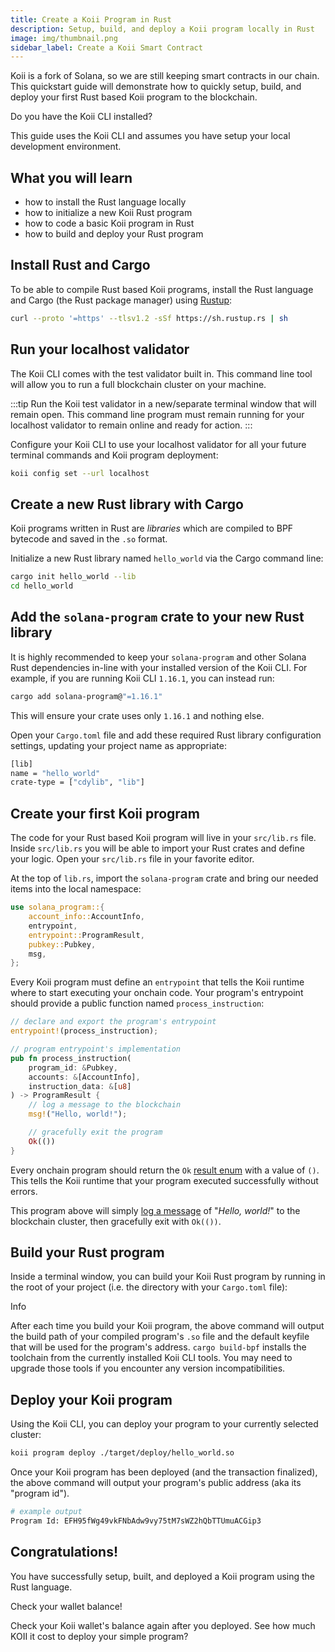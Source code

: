 ```yaml
---
title: Create a Koii Program in Rust
description: Setup, build, and deploy a Koii program locally in Rust
image: img/thumbnail.png
sidebar_label: Create a Koii Smart Contract
---
```


Koii is a fork of Solana, so we are still keeping smart contracts in our chain. This quickstart guide will demonstrate how to quickly setup, build, and deploy your first Rust based Koii program to the blockchain.

Do you have the Koii CLI installed?

This guide uses the Koii CLI and assumes you have setup your local development environment.

## What you will learn

* how to install the Rust language locally
* how to initialize a new Koii Rust program
* how to code a basic Koii program in Rust
* how to build and deploy your Rust program

## Install Rust and Cargo

To be able to compile Rust based Koii programs, install the Rust language and Cargo (the Rust package manager) using [Rustup](https://rustup.rs/):

```sh
curl --proto '=https' --tlsv1.2 -sSf https://sh.rustup.rs | sh
```

## Run your localhost validator

The Koii CLI comes with the test validator built in. This command line tool will allow you to run a full blockchain cluster on your machine.

:::tip
Run the Koii test validator in a new/separate terminal window that will remain open. This command line program must remain running for your localhost validator to remain online and ready for action.
:::

Configure your Koii CLI to use your localhost validator for all your future terminal commands and Koii program deployment:

```sh
koii config set --url localhost
```

## Create a new Rust library with Cargo

Koii programs written in Rust are _libraries_ which are compiled to BPF bytecode and saved in the `.so` format.

Initialize a new Rust library named `hello_world` via the Cargo command line:

```sh
cargo init hello_world --lib
cd hello_world
```

## Add the `solana-program` crate to your new Rust library

It is highly recommended to keep your `solana-program` and other Solana Rust dependencies in-line with your installed version of the Koii CLI. For example, if you are running Koii CLI `1.16.1`, you can instead run:

```sh
cargo add solana-program@"=1.16.1"
```

This will ensure your crate uses only `1.16.1` and nothing else.

Open your `Cargo.toml` file and add these required Rust library configuration settings, updating your project name as appropriate:

```sh
[lib]
name = "hello_world"
crate-type = ["cdylib", "lib"]
```

## Create your first Koii program

The code for your Rust based Koii program will live in your `src/lib.rs` file. Inside `src/lib.rs` you will be able to import your Rust crates and define your logic. Open your `src/lib.rs` file in your favorite editor.

At the top of `lib.rs`, import the `solana-program` crate and bring our needed items into the local namespace:

```rust
use solana_program::{
    account_info::AccountInfo,
    entrypoint,
    entrypoint::ProgramResult,
    pubkey::Pubkey,
    msg,
};
```

Every Koii program must define an `entrypoint` that tells the Koii runtime where to start executing your onchain code. Your program's entrypoint should provide a public function named `process_instruction`:

```rust
// declare and export the program's entrypoint
entrypoint!(process_instruction);

// program entrypoint's implementation
pub fn process_instruction(
    program_id: &Pubkey,
    accounts: &[AccountInfo],
    instruction_data: &[u8]
) -> ProgramResult {
    // log a message to the blockchain
    msg!("Hello, world!");

    // gracefully exit the program
    Ok(())
}
```

Every onchain program should return the `Ok` [result enum](https://doc.rust-lang.org/std/result/) with a value of `()`. This tells the Koii runtime that your program executed successfully without errors.

This program above will simply [log a message](https://docs.solana.com/developing/on-chain-programs/debugging#logging) of "_Hello, world!_" to the blockchain cluster, then gracefully exit with `Ok(())`.

## Build your Rust program

Inside a terminal window, you can build your Koii Rust program by running in the root of your project (i.e. the directory with your `Cargo.toml` file):

Info

After each time you build your Koii program, the above command will output the build path of your compiled program's `.so` file and the default keyfile that will be used for the program's address. `cargo build-bpf` installs the toolchain from the currently installed Koii CLI tools. You may need to upgrade those tools if you encounter any version incompatibilities.

## Deploy your Koii program

Using the Koii CLI, you can deploy your program to your currently selected cluster:

```sh
koii program deploy ./target/deploy/hello_world.so
```

Once your Koii program has been deployed (and the transaction finalized), the above command will output your program's public address (aka its "program id").

```sh
# example output
Program Id: EFH95fWg49vkFNbAdw9vy75tM7sWZ2hQbTTUmuACGip3
```

## Congratulations!

You have successfully setup, built, and deployed a Koii program using the Rust language.

Check your wallet balance!

Check your Koii wallet's balance again after you deployed. See how much KOII it cost to deploy your simple program?

